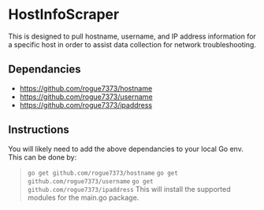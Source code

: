 # HostInfoScraper
This is designed to pull hostname, username, and IP address information for a specific host in order to assist data collection for network troubleshooting. 

## Dependancies 
- https://github.com/rogue7373/hostname
- https://github.com/rogue7373/username
- https://github.com/rogue7373/ipaddress

## Instructions
You will likely need to add the above dependancies to your local Go env. This can be done by: 
> ```go get github.com/rogue7373/hostname```
> ```go get github.com/rogue7373/username```
> ```go get github.com/rogue7373/ipaddress```
This will install the supported modules for the main.go package. 